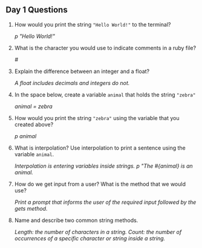 ## Day 1 Questions

1. How would you print the string `"Hello World!"` to the terminal?

   *p "Hello World!"*

1. What is the character you would use to indicate comments in a ruby file?

   *#*

1. Explain the difference between an integer and a float?

   *A float includes decimals and integers do not.*

1. In the space below, create a variable `animal` that holds the string `"zebra"`

   *animal = zebra*

1. How would you print the string `"zebra"` using the variable that you created above?

   *p animal*

1. What is interpolation? Use interpolation to print a sentence using the variable `animal`.

   *Interpolation is entering variables inside strings.*
   *p "The #{animal} is an animal.*

1. How do we get input from a user? What is the method that we would use?

   *Print a prompt that informs the user of the required input followed by the gets method.*

1. Name and describe two common string methods.

   *Length: the number of characters in a string.*
   *Count: the number of occurrences of a specific character or string inside a string.*
